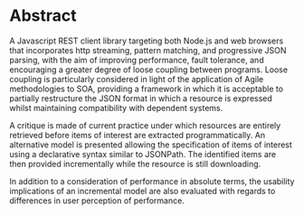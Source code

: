 Abstract
========

A Javascript REST client library targeting both Node.js and web
browsers that incorporates http streaming, pattern matching, and
progressive JSON parsing, with the aim of improving performance, fault
tolerance, and encouraging a greater degree of loose coupling between
programs. Loose coupling is particularly considered in light of the
application of Agile methodologies to SOA, providing a framework in
which it is acceptable to partially restructure the JSON format in which
a resource is expressed whilst maintaining compatibility with dependent
systems.

A critique is made of current practice under which resources are
entirely retrieved before items of interest are extracted
programmatically. An alternative model is presented allowing the
specification of items of interest using a declarative syntax similar to
JSONPath. The identified items are then provided incrementally while the
resource is still downloading.

In addition to a consideration of performance in absolute terms, the
usability implications of an incremental model are also evaluated with
regards to differences in user perception of performance.
